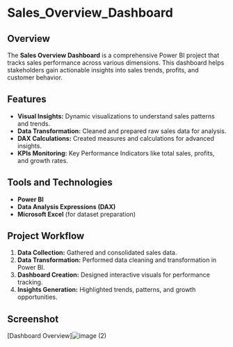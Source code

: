 # Sales_Overview_Dashboard

## Overview
The **Sales Overview Dashboard** is a comprehensive Power BI project that tracks sales performance across various dimensions. This dashboard helps stakeholders gain actionable insights into sales trends, profits, and customer behavior.

## Features
- **Visual Insights:** Dynamic visualizations to understand sales patterns and trends.
- **Data Transformation:** Cleaned and prepared raw sales data for analysis.
- **DAX Calculations:** Created measures and calculations for advanced insights.
- **KPIs Monitoring:** Key Performance Indicators like total sales, profits, and growth rates.

## Tools and Technologies
- **Power BI**
- **Data Analysis Expressions (DAX)**
- **Microsoft Excel** (for dataset preparation)

## Project Workflow
1. **Data Collection:** Gathered and consolidated sales data.
2. **Data Transformation:** Performed data cleaning and transformation in Power BI.
3. **Dashboard Creation:** Designed interactive visuals for performance tracking.
4. **Insights Generation:** Highlighted trends, patterns, and growth opportunities.




## Screenshot
[Dashboard Overview]![image (2)](https://github.com/user-attachments/assets/c73e028e-044f-48be-bbe6-842dcf0eba4f)



